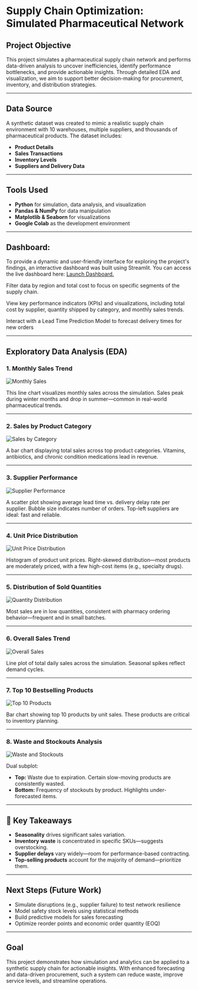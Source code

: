 
#  Supply Chain Optimization: Simulated Pharmaceutical Network

## Project Objective
This project simulates a pharmaceutical supply chain network and performs data-driven analysis to uncover inefficiencies, identify performance bottlenecks, and provide actionable insights. Through detailed EDA and visualization, we aim to support better decision-making for procurement, inventory, and distribution strategies.

---

##  Data Source
A synthetic dataset was created to mimic a realistic supply chain environment with 10 warehouses, multiple suppliers, and thousands of pharmaceutical products. The dataset includes:
- **Product Details**
- **Sales Transactions**
- **Inventory Levels**
- **Suppliers and Delivery Data**

---

##  Tools Used
- **Python** for simulation, data analysis, and visualization
- **Pandas & NumPy** for data manipulation
- **Matplotlib & Seaborn** for visualizations
- **Google Colab** as the development environment

---
##  Dashboard:

To provide a dynamic and user-friendly interface for exploring the project's findings, an interactive dashboard was built using Streamlit. You can access the live dashboard here: [Launch Dashboard.](https://supply-chain-optimization-inventory-analysis-jpfxbgrucyvvvjftv.streamlit.app/#total-cost-by-supplier)


Filter data by region and total cost to focus on specific segments of the supply chain.

View key performance indicators (KPIs) and visualizations, including total cost by supplier, quantity shipped by category, and monthly sales trends.

Interact with a Lead Time Prediction Model to forecast delivery times for new orders

---
##  Exploratory Data Analysis (EDA)

### 1. Monthly Sales Trend
![Monthly Sales](Plots/download%20(51).png)

This line chart visualizes monthly sales across the simulation. Sales peak during winter months and drop in summer—common in real-world pharmaceutical trends.

---

### 2. Sales by Product Category
![Sales by Category](Plots/download%20(50).png)

A bar chart displaying total sales across top product categories. Vitamins, antibiotics, and chronic condition medications lead in revenue.

---

### 3. Supplier Performance
![Supplier Performance](Plots/download%20(49).png)

A scatter plot showing average lead time vs. delivery delay rate per supplier. Bubble size indicates number of orders. Top-left suppliers are ideal: fast and reliable.

---

### 4. Unit Price Distribution
![Unit Price Distribution](Plots/download%20(48).png)

Histogram of product unit prices. Right-skewed distribution—most products are moderately priced, with a few high-cost items (e.g., specialty drugs).

---

### 5. Distribution of Sold Quantities
![Quantity Distribution](Plots/download%20(47).png)

Most sales are in low quantities, consistent with pharmacy ordering behavior—frequent and in small batches.

---

### 6. Overall Sales Trend
![Overall Sales](Plots/download%20(46).png)

Line plot of total daily sales across the simulation. Seasonal spikes reflect demand cycles.

---

### 7. Top 10 Bestselling Products
![Top 10 Products](Plots/download%20(45).png)

Bar chart showing top 10 products by unit sales. These products are critical to inventory planning.

---

### 8. Waste and Stockouts Analysis
![Waste and Stockouts](Plots/download%20(44).png)

Dual subplot:
- **Top:** Waste due to expiration. Certain slow-moving products are consistently wasted.
- **Bottom:** Frequency of stockouts by product. Highlights under-forecasted items.

---

## 📌 Key Takeaways
- **Seasonality** drives significant sales variation.
- **Inventory waste** is concentrated in specific SKUs—suggests overstocking.
- **Supplier delays** vary widely—room for performance-based contracting.
- **Top-selling products** account for the majority of demand—prioritize them.

---

##  Next Steps (Future Work)
- Simulate disruptions (e.g., supplier failure) to test network resilience
- Model safety stock levels using statistical methods
- Build predictive models for sales forecasting
- Optimize reorder points and economic order quantity (EOQ)

---

##  Goal
This project demonstrates how simulation and analytics can be applied to a synthetic supply chain for actionable insights. With enhanced forecasting and data-driven procurement, such a system can reduce waste, improve service levels, and streamline operations.
